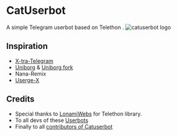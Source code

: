# CatUserbot

A simple Telegram userbot based on Telethon .
![catuserbot logo](https://graph.org/file/4860c8e1a5a56d0616b79.png)

## Inspiration

- [X-tra-Telegram](https://github.com/Dark-Princ3/X-tra-Telegram)
- [Uniborg](https://github.com/SpEcHiDe/UniBorg) & [Uniborg fork](https://github.com/ravana69/PornHub)
- Nana-Remix
- [Userge-X](https://github.com/code-rgb/USERGE-X/)

## Credits

- Special thanks to [LonamiWebs](https://github.com/LonamiWebs/Telethon/) for Telethon library.
- To all devs of these [Userbots](https://github.com/xmtscf/catuserbot/tree/bugs#inspiration)
- Finally to all [contributors of Catuserbot](https://github.com/xmtscf/catuserbot/graphs/contributors)
